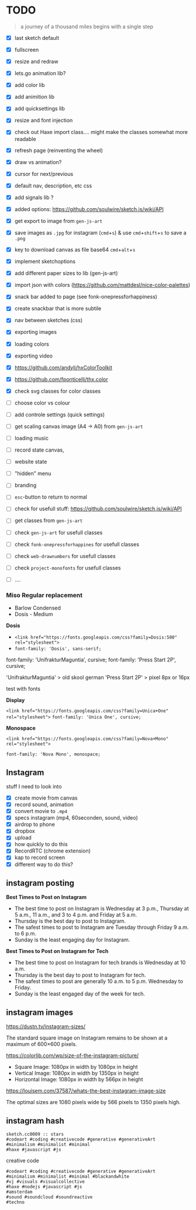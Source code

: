# TODO

> a journey of a thousand miles begins with a single step

- [x] last sketch default
- [x] fullscreen
- [x] resize and redraw
- [x] lets.go animation lib?
- [x] add color lib
- [x] add animition lib
- [x] add quicksettings lib
- [x] resize and font injection
- [x] check out Haxe import class.... might make the classes somewhat more readable
- [x] refresh page (reinventing the wheel)
- [x] draw vs animation?
- [x] cursor for next/previous
- [x] default nav, description, etc css
- [x] add signals lib ?
- [x] added options: https://github.com/soulwire/sketch.js/wiki/API
- [x] get export to image from `gen-js-art`
- [x] save images as `.jpg` for instagram (`cmd`+`s`) & use `cmd`+`shift`+`s` to save a `.png`
- [x] key to download canvas as file base64 `cmd`+`alt`+`s`
- [x] implement sketchoptions
- [x] add different paper sizes to lib (gen-js-art)
- [x] import json with colors (https://github.com/mattdesl/nice-color-palettes)
- [x] snack bar added to page (see fonk-onepressforhappiness)
- [x] create snackbar that is more subtile
- [x] nav between sketches (css)
- [x] exporting images
- [x] loading colors
- [x] exporting video
- [x] https://github.com/andyli/hxColorToolkit
- [x] https://github.com/fponticelli/thx.color
- [x] check svg classes for color classes
- [ ] choose color vs colour
- [ ] add controle settings (quick settings)
- [ ] get scaling canvas image (A4 -> A0)  from `gen-js-art`
- [ ] loading music
- [ ] record state canvas,
- [ ] website state
- [ ] "hidden" menu
- [ ] branding
- [ ] `esc`-button to return to normal
- [ ] check for usefull stuff: https://github.com/soulwire/sketch.js/wiki/API
- [ ] get classes from `gen-js-art`
- [ ] check `gen-js-art` for usefull classes
- [ ] check `fonk-onepressforhappines` for usefull classes
- [ ] check `web-drawnumbers` for usefull classes
- [ ] check `project-monofonts` for usefull classes
- [ ] ....



### Miso Regular  replacement


- Barlow Condensed
- Dosis - Medium

**Dosis**

- `<link href="https://fonts.googleapis.com/css?family=Dosis:500" rel="stylesheet">`
- `font-family: 'Dosis', sans-serif;`



<link href="https://fonts.googleapis.com/css?family=Press+Start+2P|UnifrakturMaguntia" rel="stylesheet">


font-family: 'UnifrakturMaguntia', cursive;
font-family: 'Press Start 2P', cursive;

'UnifrakturMaguntia' > old skool german
'Press Start 2P' > pixel 8px or 16px





test with fonts

**Display**

`<link href="https://fonts.googleapis.com/css?family=Unica+One" rel="stylesheet">`
`font-family: 'Unica One', cursive;`

**Monospace**

`<link href="https://fonts.googleapis.com/css?family=Nova+Mono" rel="stylesheet">`

`font-family: 'Nova Mono', monospace;`



## Instagram

stuff I need to look into

- [x] create movie from canvas
- [x] record sound, animation
- [x] convert movie to `.mp4`
- [x] specs instagram (mp4, 60seconden, sound, video)
- [x] airdrop to phone
- [x] dropbox
- [x] upload
- [x] how quickly to do this
- [x] RecordRTC (chrome extension)
- [x] kap to record screen
- [x] different way to do this?

## instagram posting

**Best Times to Post on Instagram**

- The best time to post on Instagram is Wednesday at 3 p.m., Thursday at 5 a.m., 11 a.m., and 3 to 4 p.m. and Friday at 5 a.m.
- Thursday is the best day to post to Instagram.
- The safest times to post to Instagram are Tuesday through Friday 9 a.m. to 6 p.m.
- Sunday is the least engaging day for Instagram.

**Best Times to Post on Instagram for Tech**

- The best time to post on Instagram for tech brands is Wednesday at 10 a.m.
- Thursday is the best day to post to Instagram for tech.
- The safest times to post are generally 10 a.m. to 5 p.m. Wednesday to Friday.
- Sunday is the least engaged day of the week for tech.


## instagram images

https://dustn.tv/instagram-sizes/

The standard square image on Instagram remains to be shown at a maximum of 600×600 pixels.

https://colorlib.com/wp/size-of-the-instagram-picture/

- Square Image: 1080px in width by 1080px in height
- Vertical Image:  1080px in width by 1350px in height
- Horizontal Image: 1080px in width by 566px in height


https://louisem.com/37587/whats-the-best-instagram-image-size

The optimal sizes are 1080 pixels wide by 566 pixels to 1350 pixels high.




## instagram hash

```
sketch.cc0009 :: stars
#codeart #coding #creativecode #generative #generativeArt
#minimalism #minimalist #minimal
#haxe #javascript #js
```


creative code
```
#codeart #coding #creativecode #generative #generativeArt
#minimalism #minimalist #minimal #blackandwhite
#vj #visuals #visualcollective
#haxe #nodejs #javascript #js
#amsterdam
#sound #soundcloud #soundreactive
#techno
```
